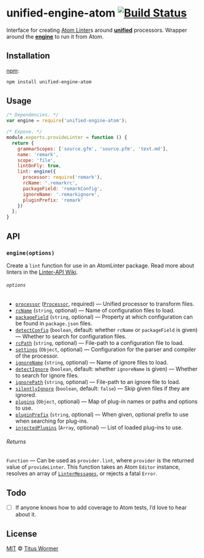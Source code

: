 # unified-engine-atom [![Build Status][travis-badge]][travis]

<!--lint disable heading-increment no-duplicate-headings list-item-spacing-->

Interface for creating [Atom Linter][linter]s around
[**unified**][unified] processors.  Wrapper around the
[**engine**][engine] to run it from Atom.

## Installation

[npm][npm-install]:

```bash
npm install unified-engine-atom
```

## Usage

```js
/* Dependencies. */
var engine = require('unified-engine-atom');

/* Expose. */
module.exports.provideLinter = function () {
  return {
    grammarScopes: ['source.gfm', 'source.pfm', 'text.md'],
    name: 'remark',
    scope: 'file',
    lintOnFly: true,
    lint: engine({
      processor: require('remark'),
      rcName: '.remarkrc',
      packageField: 'remarkConfig',
      ignoreName: '.remarkignore',
      pluginPrefix: 'remark'
    })
  };
}
```

## API

### `engine(options)`

Create a `lint` function for use in an AtomLinter package.  Read more
about linters in the [Linter-API Wiki][wiki].

###### `options`

*   [`processor`][processor] ([`Processor`][unified-processor], required)
    — Unified processor to transform files.
*   [`rcName`][rc-name] (`string`, optional)
    — Name of configuration files to load.
*   [`packageField`][package-field] (`string`, optional)
    — Property at which configuration can be found in `package.json`
    files.
*   [`detectConfig`][detect-config] (`boolean`, default: whether
    `rcName` or `packageField` is given)
    — Whether to search for configuration files.
*   [`rcPath`][rc-path] (`string`, optional)
    — File-path to a configuration file to load.
*   [`settings`][settings] (`Object`, optional)
    — Configuration for the parser and compiler of the processor.
*   [`ignoreName`][ignore-name] (`string`, optional)
    — Name of ignore files to load.
*   [`detectIgnore`][detect-ignore] (`boolean`, default: whether
    `ignoreName` is given)
    — Whether to search for ignore files.
*   [`ignorePath`][ignore-path] (`string`, optional)
    — File-path to an ignore file to load.
*   [`silentlyIgnore`][silently-ignore] (`boolean`, default: `false`)
    — Skip given files if they are ignored.
*   [`plugins`][plugins] (`Object`, optional)
    — Map of plug-in names or paths and options to use.
*   [`pluginPrefix`][plugin-prefix] (`string`, optional)
    — When given, optional prefix to use when searching for plug-ins.
*   [`injectedPlugins`][injected-plugins] (`Array`, optional)
    — List of loaded plug-ins to use.

###### Returns

`Function` — Can be used as `provider.lint`, where `provider` is the
returned value of `provideLinter`.  This function takes an Atom `Editor`
instance, resolves an array of [`LinterMessages`][messages], or rejects
a fatal `Error`.

## Todo

*   [ ] If anyone knows how to add coverage to Atom tests, I’d love to
    hear about it.

## License

[MIT][license] © [Titus Wormer][author]

<!-- Definitions -->

[travis-badge]: https://img.shields.io/travis/wooorm/unified-engine-atom.svg

[travis]: https://travis-ci.org/wooorm/unified-engine-atom

[npm-install]: https://docs.npmjs.com/cli/install

[license]: LICENSE

[author]: http://wooorm.com

[unified]: https://github.com/wooorm/unified

[engine]: https://github.com/wooorm/unified-engine

[linter]: https://github.com/steelbrain/linter

[wiki]: https://github.com/steelbrain/linter/wiki/Linter-API

[messages]: https://github.com/steelbrain/linter/wiki/Linter-API#messages

[unified-processor]: https://github.com/wooorm/unified#processor

[processor]: https://github.com/wooorm/unified-engine/blob/master/doc/options.md#optionsprocessor

[detect-config]: https://github.com/wooorm/unified-engine/blob/master/doc/options.md#optionsdetectconfig

[rc-name]: https://github.com/wooorm/unified-engine/blob/master/doc/options.md#optionsrcname

[package-field]: https://github.com/wooorm/unified-engine/blob/master/doc/options.md#optionspackagefield

[rc-path]: https://github.com/wooorm/unified-engine/blob/master/doc/options.md#optionsrcpath

[settings]: https://github.com/wooorm/unified-engine/blob/master/doc/options.md#optionssettings

[detect-ignore]: https://github.com/wooorm/unified-engine/blob/master/doc/options.md#optionsdetectignore

[ignore-name]: https://github.com/wooorm/unified-engine/blob/master/doc/options.md#optionsignorename

[ignore-path]: https://github.com/wooorm/unified-engine/blob/master/doc/options.md#optionsignorepath

[silently-ignore]: https://github.com/wooorm/unified-engine/blob/master/doc/options.md#optionssilentlyignore

[plugin-prefix]: https://github.com/wooorm/unified-engine/blob/master/doc/options.md#optionspluginprefix

[plugins]: https://github.com/wooorm/unified-engine/blob/master/doc/options.md#optionsplugins

[injected-plugins]: https://github.com/wooorm/unified-engine/blob/master/doc/options.md#optionsinjectedplugins
